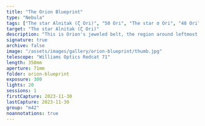 ```yaml
---
title: "The Orion Blueprint"
type: "Nebula"
tags: ["The star Alnitak (ζ Ori)", "50 Ori", "The star σ Ori", "48 Ori", "IC431", "IC432", "IC434", "Flame Nebula", "Orion B", "IC435", "NGC2023", "NGC2024"]
target: "The star Alnitak (ζ Ori)"
description: "This is Orion's jeweled belt, the region around leftmost star Alnitak that features the Flame and Horsehead nebulas. This is just the luminance information and shows just how rich, complex, and structured the region is."
signature: true
archive: false
image: "/assets/images/gallery/orion-blueprint/thumb.jpg"
telescope: "Williams Optics Redcat 71"
length: 350mm
aperture: 71mm
folder: orion-blueprint
exposure: 300
lights: 20
sessions: 1
firstCapture: 2023-11-30
lastCapture: 2023-11-30
group: "m42"
noannotations: true
---
```

